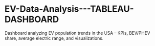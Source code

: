 # EV-Data-Analysis---TABLEAU-DASHBOARD
Dashboard analyzing EV population trends in the USA – KPIs, BEV/PHEV share, average electric range, and visualizations.
